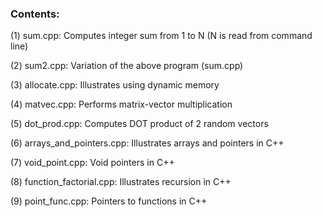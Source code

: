 ### Contents:

(1) sum.cpp: Computes integer sum from 1 to N (N is read from command line)

(2) sum2.cpp: Variation of the above program (sum.cpp)

(3) allocate.cpp: Illustrates using dynamic memory

(4) matvec.cpp: Performs matrix-vector multiplication

(5) dot_prod.cpp: Computes DOT product of 2 random vectors

(6) arrays_and_pointers.cpp: Illustrates arrays and pointers in C++

(7) void_point.cpp: Void pointers in C++

(8) function_factorial.cpp: Illustrates recursion in C++

(9) point_func.cpp: Pointers to functions in C++
